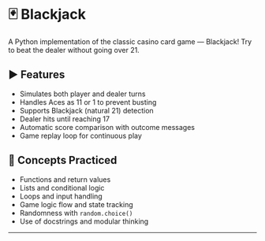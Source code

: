 # 🃏 Blackjack

A Python implementation of the classic casino card game — Blackjack! Try to beat the dealer without going over 21.

## ▶️ Features

- Simulates both player and dealer turns
- Handles Aces as 11 or 1 to prevent busting
- Supports Blackjack (natural 21) detection
- Dealer hits until reaching 17
- Automatic score comparison with outcome messages
- Game replay loop for continuous play

## 🧠 Concepts Practiced

- Functions and return values
- Lists and conditional logic
- Loops and input handling
- Game logic flow and state tracking
- Randomness with `random.choice()`
- Use of docstrings and modular thinking

---